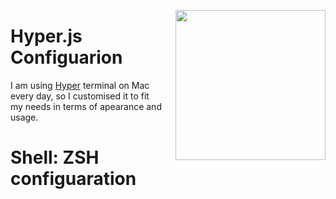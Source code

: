 [<img src="https://raw.githubusercontent.com/bnb/awesome-hyper/master/Hyper-Mark-Large.png" align="right" width="240" style="margin-left: 20px">](https://hyper.is)
# Hyper.js Configuarion
I am using [Hyper](https://hyper.is/) terminal on Mac every day, so I customised it to fit my needs in terms of apearance and usage.


# Shell: ZSH configuaration
